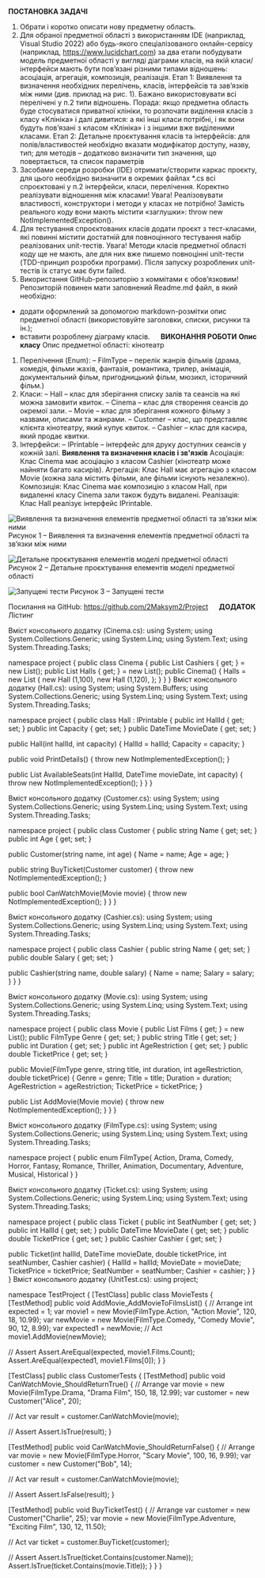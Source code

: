 __ПОСТАНОВКА ЗАДАЧІ__
1.	Обрати і коротко описати нову предметну область.
2.	Для обраної предметної області з використанням IDE (наприклад, Visual Studio 2022) або будь-якого спеціалізованого онлайн-сервісу (наприклад, https://www.lucidchart.com) за два етапи побудувати модель предметної області у вигляді діаграми класів, на якій класи/інтерфейси мають бути пов’язані різними типами відношень: асоціація, агрегація, композиція, реалізація.
Етап 1: Виявлення та визначення необхідних перелічень, класів, інтерфейсів та зав’язків між ними (див. приклад на рис. 1). Бажано використовувати всі перелічені у п.2 типи відношень. 
Порада: якщо предметна область буде стосуватися приватної клініки, то розпочати виділення класів з класу «Клініка» і далі дивитися: а які інші класи потрібні, і як вони будуть пов’язані з класом «Клініка» і з іншими вже виділеними класами.
Етап 2: Детальне проєктування класів та інтерфейсів: для полів/властивостей необхідно вказати модифікатор доступу, назву, тип; для методів – додатково визначити тип значення, що повертається, та список параметрів 
3.	Засобами середи розробки (IDE) отримати/створити каркас проєкту, для цього необхідно визначити в окремих файлах *.cs всі спроєктовані у п.2 інтерфейси, класи, перелічення. Коректно реалізувати відношення між класами! Увага! Реалізовувати властивості, конструктори і методи у класах не потрібно! Замість реального коду вони мають містити «заглушки»: throw new NotImplementedException().
4.	Для тестування спроєктованих класів додати проєкт з тест-класами, які повинні містити достатній для повноцінного тестування набір реалізованих unit-тестів. Увага! Методи класів предметної області коду ще не мають, але для них вже пишемо повноцінні unit-тести (TDD-принцип розробки програми). Після запуску розроблених unit-тестів їх статус має бути failed.
5.	Використання GitHub-репозиторію з коммітами є обов’язковим! Репозиторій повинен мати заповнений Readme.md файл, в який необхідно: 
-	додати оформлений за допомогою markdown-розмітки опис предметної області (використовуйте заголовки, списки, рисунки та ін.);
-	вставити розроблену діаграму класів.
 
__ВИКОНАННЯ РОБОТИ__
__Опис класу__
Опис предметної області: кінотеатр
1.	Перелічення (Enum):
–	FilmType – перелік жанрів фільмів (драма, комедія, фільми жахів, фантазія, романтика, трилер, анімація, документальний фільм, пригодницький фільм, мюзикл, історичний фільм.)
2.	Класи:
–	Hall – клас для зберігання списку залів та сеансів на які можна замовити квиток.
–	Cinema – клас для створення сеансів до окремої зали.
–	Movie – клас для зберігання кожного фільму з назвами, описами та жанрами.
–	Customer – клас, що представляє клієнта кінотеатру, який купує квиток.
–	Cashier – клас для касира, який продає квитки.
3.	Інтерфейси:
–	IPrintable – інтерфейс для друку доступних сеансів у кожній залі.
__Виявлення та визначення класів і зв'язків__
Асоціація: Клас Cinema має асоціацію з класом Cashier (кінотеатр може найняти багато касирів).
Агрегація: Клас Hall має агрегацію з класом Movie (кожна зала містить фільми, але фільми існують незалежно).
Композиція: Клас Cinema має композицію з класом Hall, при видаленні класу Cinema зали також будуть видалені.
Реалізація: Клас Hall реалізує інтерфейс IPrintable.

![ Виявлення та визначення елементів предметної області та зв’язки між ними](https://github.com/2Maksym2/Project/blob/main/Pictures/%D0%97%D0%BD%D1%96%D0%BC%D0%BE%D0%BA%20%D0%B5%D0%BA%D1%80%D0%B0%D0%BD%D0%B0%202024-11-25%20071823.jpg)
Рисунок 1 – Виявлення та визначення елементів предметної області та зв’язки між ними
 
 ![ Детальне проєктування елементів моделі предметної області](https://github.com/2Maksym2/Project/blob/main/Pictures/%D0%97%D0%BD%D1%96%D0%BC%D0%BE%D0%BA%20%D0%B5%D0%BA%D1%80%D0%B0%D0%BD%D0%B0%202024-11-25%20071807.jpg)
Рисунок 2 – Детальне проєктування елементів моделі предметної області

 ![ Запущені тести](https://github.com/2Maksym2/Project/blob/main/Pictures/%D0%97%D0%BD%D1%96%D0%BC%D0%BE%D0%BA%20%D0%B5%D0%BA%D1%80%D0%B0%D0%BD%D0%B0%202024-11-25%20071716.jpg)
Рисунок 3 – Запущені тести

Посилання на GitHub: https://github.com/2Maksym2/Project
 
__ДОДАТОК__
Лістинг

Вміст консольного додатку (Cinema.cs):
using System;
using System.Collections.Generic;
using System.Linq;
using System.Text;
using System.Threading.Tasks;

namespace project
{
    public class Cinema
    {
        public List<Cashier> Cashiers { get; } = new List<Cashier>();
        public List<Hall> Halls { get; } = new List<Hall>();
        public Cinema()
        {
            Halls = new List<Hall>
        {
            new Hall (1,100),
            new Hall (1,120),
        };
        }
    } 
}
Вміст консольного додатку (Hall.cs):
using System;
using System.Buffers;
using System.Collections.Generic;
using System.Linq;
using System.Text;
using System.Threading.Tasks;

namespace project
{
 public class Hall : IPrintable
    {
        public int HallId { get; set; }
        public int Capacity { get; set; }
        public DateTime MovieDate { get; set; }

   public Hall(int hallId, int capacity)
        {
            HallId = hallId;
            Capacity = capacity;
        }

  public void PrintDetails()
        {
            throw new NotImplementedException();
        }

 public List<int> AvailableSeats(int HallId, DateTime movieDate, int capacity)
        {
            throw new NotImplementedException();
        }
    }
}

Вміст консольного додатку (Customer.cs):
using System;
using System.Collections.Generic;
using System.Linq;
using System.Text;
using System.Threading.Tasks;

namespace project
{
    public class Customer
    {
        public string Name { get; set; }
        public int Age { get; set; }

 public Customer(string name, int age)
        {
            Name = name;
            Age = age;
        }

  public string BuyTicket(Customer customer)
        {
            throw new NotImplementedException();
        }

 public bool CanWatchMovie(Movie movie)
        {
            throw new NotImplementedException();
        }
    }
}

Вміст консольного додатку (Cashier.cs):
using System;
using System.Collections.Generic;
using System.Linq;
using System.Text;
using System.Threading.Tasks;

namespace project
{
    public class Cashier
    {
        public string Name { get; set; }
        public double Salary { get; set; }

 public Cashier(string name, double salary)
        {
            Name = name;
            Salary = salary;
        }
    }
}

Вміст консольного додатку (Movie.cs):
using System;
using System.Collections.Generic;
using System.Linq;
using System.Text;
using System.Threading.Tasks;

namespace project
{
    public class Movie
    {
        public List<Movie> Films { get; } = new List<Movie>();
        public FilmType Genre { get; set; }
        public string Title { get; set; }
        public int Duration { get; set; }
        public int AgeRestriction { get; set; }
        public double TicketPrice { get; set; }

 public Movie(FilmType genre, string title, int duration, int ageRestriction, double ticketPrice)
        {
            Genre = genre;
            Title = title;
            Duration = duration;
            AgeRestriction = ageRestriction;
            TicketPrice = ticketPrice;
        }

 public List<Movie> AddMovie(Movie movie)
        {
            throw new NotImplementedException();
        }
    }
}

Вміст консольного додатку (FilmType.cs):
using System;
using System.Collections.Generic;
using System.Linq;
using System.Text;
using System.Threading.Tasks;

namespace project
{
   public enum FilmType{
        Action,
        Drama,
        Comedy,
        Horror,
        Fantasy,
        Romance,
        Thriller,
        Animation,
        Documentary,
        Adventure,
        Musical,
        Historical
    }
}

Вміст консольного додатку (Ticket.cs):
using System;
using System.Collections.Generic;
using System.Linq;
using System.Text;
using System.Threading.Tasks;

namespace project
{
    public class Ticket
    {
        public int SeatNumber { get; set; }
        public int HallId { get; set; }
        public DateTime MovieDate { get; set; }
        public double TicketPrice { get; set; }
        public Cashier Cashier { get; set; }

 public Ticket(int hallId, DateTime movieDate, double ticketPrice, int seatNumber, Cashier cashier)
        {
            HallId = hallId;
            MovieDate = movieDate;
            TicketPrice = ticketPrice;
            SeatNumber = seatNumber;
            Cashier = cashier;
        }
    }
}
Вміст консольного додатку (UnitTest.cs):
using project;

namespace TestProject
{
    [TestClass]
    public class MovieTests
    {
        [TestMethod]
        public void AddMovie_AddMovieToFilmsList()
        {
            // Arrange
            int expected = 1;
            var movie1 = new Movie(FilmType.Action, "Action Movie", 120, 18, 10.99);
            var newMovie = new Movie(FilmType.Comedy, "Comedy Movie", 90, 12, 8.99);
            var expected1 = newMovie;
            // Act
            movie1.AddMovie(newMovie);

   // Assert
            Assert.AreEqual(expected, movie1.Films.Count);
            Assert.AreEqual(expected1, movie1.Films[0]);
        }
    }

  [TestClass]
public class CustomerTests
    {
        [TestMethod]
        public void CanWatchMovie_ShouldReturnTrue()
        {
            // Arrange
            var movie = new Movie(FilmType.Drama, "Drama Film", 150, 18, 12.99);
            var customer = new Customer("Alice", 20);

 // Act
            var result = customer.CanWatchMovie(movie);

  // Assert
            Assert.IsTrue(result);
        }

  [TestMethod]
      public void CanWatchMovie_ShouldReturnFalse()
        {
          // Arrange
            var movie = new Movie(FilmType.Horror, "Scary Movie", 100, 16, 9.99);
            var customer = new Customer("Bob", 14);

  // Act
            var result = customer.CanWatchMovie(movie);

  // Assert
            Assert.IsFalse(result);
        }

   [TestMethod]
      public void BuyTicketTest()
        {
           // Arrange
            var customer = new Customer("Charlie", 25);
            var movie = new Movie(FilmType.Adventure, "Exciting Film", 130, 12, 11.50);

   // Act
            var ticket = customer.BuyTicket(customer);

 // Assert
            Assert.IsTrue(ticket.Contains(customer.Name));
            Assert.IsTrue(ticket.Contains(movie.Title));
        }
    }
}
